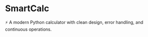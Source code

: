 # SmartCalc
⚡ A modern Python calculator with clean design, error handling, and continuous operations.
